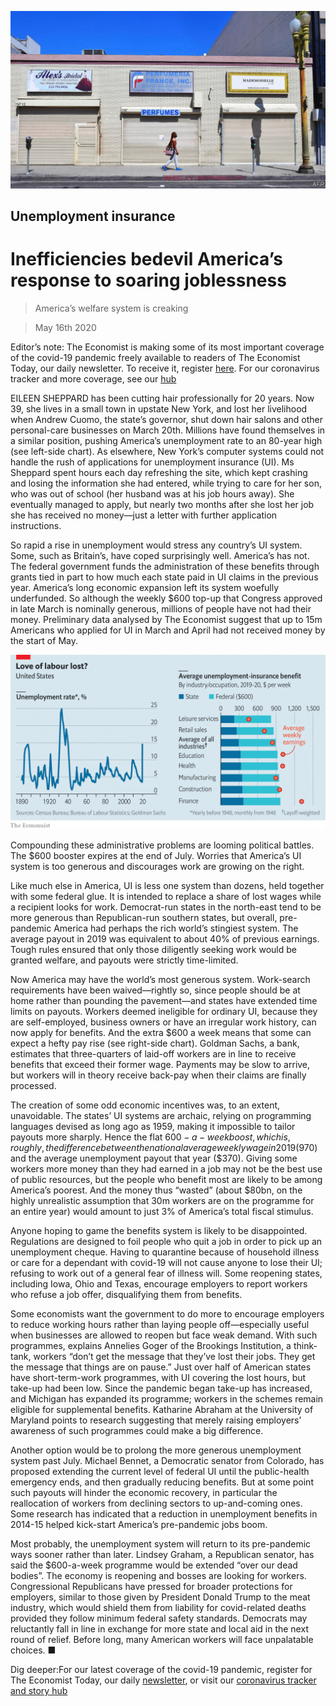 ![](./images/20200516_USP006_0.jpg)

## Unemployment insurance

# Inefficiencies bedevil America’s response to soaring joblessness

> America’s welfare system is creaking

> May 16th 2020

Editor’s note: The Economist is making some of its most important coverage of the covid-19 pandemic freely available to readers of The Economist Today, our daily newsletter. To receive it, register [here](https://www.economist.com//newslettersignup). For our coronavirus tracker and more coverage, see our [hub](https://www.economist.com//coronavirus)

EILEEN SHEPPARD has been cutting hair professionally for 20 years. Now 39, she lives in a small town in upstate New York, and lost her livelihood when Andrew Cuomo, the state’s governor, shut down hair salons and other personal-care businesses on March 20th. Millions have found themselves in a similar position, pushing America’s unemployment rate to an 80-year high (see left-side chart). As elsewhere, New York’s computer systems could not handle the rush of applications for unemployment insurance (UI). Ms Sheppard spent hours each day refreshing the site, which kept crashing and losing the information she had entered, while trying to care for her son, who was out of school (her husband was at his job hours away). She eventually managed to apply, but nearly two months after she lost her job she has received no money—just a letter with further application instructions.

So rapid a rise in unemployment would stress any country’s UI system. Some, such as Britain’s, have coped surprisingly well. America’s has not. The federal government funds the administration of these benefits through grants tied in part to how much each state paid in UI claims in the previous year. America’s long economic expansion left its system woefully underfunded. So although the weekly $600 top-up that Congress approved in late March is nominally generous, millions of people have not had their money. Preliminary data analysed by The Economist suggest that up to 15m Americans who applied for UI in March and April had not received money by the start of May.

![](./images/20200516_USC547.png)

Compounding these administrative problems are looming political battles. The $600 booster expires at the end of July. Worries that America’s UI system is too generous and discourages work are growing on the right.

Like much else in America, UI is less one system than dozens, held together with some federal glue. It is intended to replace a share of lost wages while a recipient looks for work. Democrat-run states in the north-east tend to be more generous than Republican-run southern states, but overall, pre-pandemic America had perhaps the rich world’s stingiest system. The average payout in 2019 was equivalent to about 40% of previous earnings. Tough rules ensured that only those diligently seeking work would be granted welfare, and payouts were strictly time-limited.

Now America may have the world’s most generous system. Work-search requirements have been waived—rightly so, since people should be at home rather than pounding the pavement—and states have extended time limits on payouts. Workers deemed ineligible for ordinary UI, because they are self-employed, business owners or have an irregular work history, can now apply for benefits. And the extra $600 a week means that some can expect a hefty pay rise (see right-side chart). Goldman Sachs, a bank, estimates that three-quarters of laid-off workers are in line to receive benefits that exceed their former wage. Payments may be slow to arrive, but workers will in theory receive back-pay when their claims are finally processed.

The creation of some odd economic incentives was, to an extent, unavoidable. The states’ UI systems are archaic, relying on programming languages devised as long ago as 1959, making it impossible to tailor payouts more sharply. Hence the flat $600-a-week boost, which is, roughly, the difference between the national average weekly wage in 2019 ($970) and the average unemployment payout that year ($370). Giving some workers more money than they had earned in a job may not be the best use of public resources, but the people who benefit most are likely to be among America’s poorest. And the money thus “wasted” (about $80bn, on the highly unrealistic assumption that 30m workers are on the programme for an entire year) would amount to just 3% of America’s total fiscal stimulus.

Anyone hoping to game the benefits system is likely to be disappointed. Regulations are designed to foil people who quit a job in order to pick up an unemployment cheque. Having to quarantine because of household illness or care for a dependant with covid-19 will not cause anyone to lose their UI; refusing to work out of a general fear of illness will. Some reopening states, including Iowa, Ohio and Texas, encourage employers to report workers who refuse a job offer, disqualifying them from benefits.

Some economists want the government to do more to encourage employers to reduce working hours rather than laying people off—especially useful when businesses are allowed to reopen but face weak demand. With such programmes, explains Annelies Goger of the Brookings Institution, a think-tank, workers “don’t get the message that they’ve lost their jobs. They get the message that things are on pause.” Just over half of American states have short-term-work programmes, with UI covering the lost hours, but take-up had been low. Since the pandemic began take-up has increased, and Michigan has expanded its programme; workers in the schemes remain eligible for supplemental benefits. Katharine Abraham at the University of Maryland points to research suggesting that merely raising employers’ awareness of such programmes could make a big difference.

Another option would be to prolong the more generous unemployment system past July. Michael Bennet, a Democratic senator from Colorado, has proposed extending the current level of federal UI until the public-health emergency ends, and then gradually reducing benefits. But at some point such payouts will hinder the economic recovery, in particular the reallocation of workers from declining sectors to up-and-coming ones. Some research has indicated that a reduction in unemployment benefits in 2014-15 helped kick-start America’s pre-pandemic jobs boom.

Most probably, the unemployment system will return to its pre-pandemic ways sooner rather than later. Lindsey Graham, a Republican senator, has said the $600-a-week programme would be extended “over our dead bodies”. The economy is reopening and bosses are looking for workers. Congressional Republicans have pressed for broader protections for employers, similar to those given by President Donald Trump to the meat industry, which would shield them from liability for covid-related deaths provided they follow minimum federal safety standards. Democrats may reluctantly fall in line in exchange for more state and local aid in the next round of relief. Before long, many American workers will face unpalatable choices. ■

Dig deeper:For our latest coverage of the covid-19 pandemic, register for The Economist Today, our daily [newsletter](https://www.economist.com//newslettersignup), or visit our [coronavirus tracker and story hub](https://www.economist.com//coronavirus)